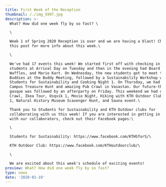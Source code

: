 ```yaml
---
title: First Week of the Reception
thumbnail: /./img_5997.jpg
description: >-
  What? How did one week fly by so fast? \

  \

  Week 1 of Spring 2020 Reception is over and we are having a blast! Check out
  this post for more info about this week.\

  \

  We've had 17 events this week! We started first off with checking in the new
  students at Arrival Day on Tuesday and then in the evening had Board Games,
  Waffles, and Mario Kart. On Wednesday, the new students got to meet their
  Buddies at the Buddy Meeting, followed by a Sustainability Workshop with
  Students for Sustainability and Cooking Night 1. On Thursday, we had our fun
  Campus Treasure Hunt and amazing Pub Crawl in Vasastan. Our future-themed
  gasque was followed by an afterparty on Friday. This weekend we had our Fika
  Crawl, Ikea Tour, Osqvik 1, Movie Night, Hiking with KTH Outdoor Club, Skansen
  1, Natural History Museum Scavenger Hunt, and Sauna event.\

  Thank you to Students for Sustainability and KTH Outdoor clubs for
  collaborating with us this week! If you are interested in getting in touch
  with our collaborators, check out their Facebook pages:\

  \

  Students for Sustainability: https://www.facebook.com/KTHSforS/\

  KTH Outdoor Club: https://www.facebook.com/KTHoutdoorclub/\

  \

  We are excited about this week's schedule of exciting events!
preview: What? How did one week fly by so fast?
type: news
date: '2020-01-19'
---
```


